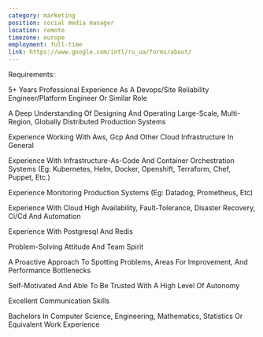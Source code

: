 ```yaml
---
category: marketing
position: social media manager
location: remote
timezone: europe
employment: full-time
link: https://www.google.com/intl/ru_ua/forms/about/
---
```


Requirements:

5+ Years Professional Experience As A Devops/Site Reliability Engineer/Platform Engineer Or Similar Role

A Deep Understanding Of Designing And Operating Large-Scale, Multi-Region, Globally Distributed Production Systems

Experience Working With Aws, Gcp And Other Cloud Infrastructure In General

Experience With Infrastructure-As-Code And Container Orchestration Systems (Eg: Kubernetes, Helm, Docker, Openshift, Terraform, Chef, Puppet, Etc.)

Experience Monitoring Production Systems (Eg: Datadog, Prometheus, Etc)

Experience With Cloud High Availability, Fault-Tolerance, Disaster Recovery, Ci/Cd And Automation

Experience With Postgresql And Redis

Problem-Solving Attitude And Team Spirit

A Proactive Approach To Spotting Problems, Areas For Improvement, And Performance Bottlenecks

Self-Motivated And Able To Be Trusted With A High Level Of Autonomy

Excellent Communication Skills

Bachelors In Computer Science, Engineering, Mathematics, Statistics Or Equivalent Work Experience
